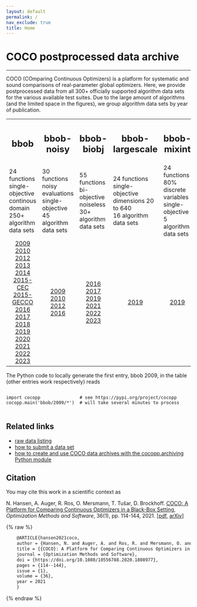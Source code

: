 ```yaml
---
layout: default
permalink: /
nav_exclude: true
title: Home
---
```

# COCO postprocessed data archive  #
---

COCO (COmparing Continuous Optimizers) is a platform for systematic and sound comparisons of real-parameter global optimizers. Here, we provide postprocessed data from all 300+ officially supported algorithm data sets for the various available test suites. Due to the large amount of algorithms (and the limited space in the figures), we group algorithm data sets by year of publication.


<table>
<tr>
  <th><h2>bbob</h2></th>
  <th><h2>bbob-noisy</h2></th>
  <th><h2>bbob-biobj</h2></th>
  <th><h2>bbob-largescale</h2></th>
  <th><h2>bbob-mixint</h2></th>
  <th><h2>bbob-constrained</h2></th>
</tr>
<tr>
  <td>24 functions<br />
	  single-objective<br />
	  continous domain<br />
	  250+ algorithm data sets
  </td>
  <td>30 functions<br />
	  noisy evaluations<br />
	  single-objective<br />
	  45 algorithm data sets
  </td>
  <td>55 functions<br />
	  bi-objective<br />
	  noiseless<br />
	  30+ algorithm data sets
  </td>
  <td>24 functions<br />
	  single-objective<br />
	  dimensions 20 to 640<br />
	  16 algorithm data sets   
  </td>
  <td>24 functions<br />
	  80&#37; discrete variables<br />
	  single-objective<br />
	  5 algorithm data sets
  </td>
  <td>54 functions<br />
      from 9 &quot;raw&quot; bbob functions with<br />
      1 to (9 + &lfloor; 9n/2 &rfloor;) non-linear constraints<br />
	  9 algorithm data sets
  </td>
</tr>
<tr>
  <td style="text-align:center">
    <a href="./bbob/2009/index.html">2009</a><br />
	<a href="./bbob/2010/index.html">2010</a><br />
	<a href="./bbob/2012/index.html">2012</a><br />
	<a href="./bbob/2013/index.html">2013</a><br />
	<a href="./bbob/2014/index.html">2014</a><br />
	<a href="./bbob/2015-CEC/index.html">2015-CEC</a><br />
	<a href="./bbob/2015-GECCO/index.html">2015-GECCO</a><br />
	<a href="./bbob/2016/index.html">2016</a><br />
	<a href="./bbob/2017/index.html">2017</a><br />
	<a href="./bbob/2018/index.html">2018</a><br />
	<a href="./bbob/2019/index.html">2019</a><br />
	<a href="./bbob/2020/index.html">2020</a><br />
	<a href="./bbob/2021/index.html">2021</a><br />
	<a href="./bbob/2022/index.html">2022</a><br />
	<a href="./bbob/2023/index.html">2023</a><br />
  </td>
  <td style="text-align:center">
    <a href="./bbob-noisy/2009/index.html">2009</a><br />
    <a href="./bbob-noisy/2010/index.html">2010</a><br />
	<a href="./bbob-noisy/2012/index.html">2012</a><br />
	<a href="./bbob-noisy/2016/index.html">2016</a><br />
  </td>
  <td style="text-align:center">
    <a href="./bbob-biobj/2016/index.html">2016</a><br />
	<a href="./bbob-biobj/2017/index.html">2017</a><br />
	<a href="./bbob-biobj/2019/index.html">2019</a><br />
	<a href="./bbob-biobj/2021/index.html">2021</a><br />
	<a href="./bbob-biobj/2022/index.html">2022</a><br />
	<a href="./bbob-biobj/2023/index.html">2023</a><br />
  </td>
  <td style="text-align:center">
	<a href="./bbob-largescale/2019/index.html">2019</a>
  </td>
  <td style="text-align:center">
    <a href="./bbob-mixint/2019/index.html">2019</a>
  </td>
  <td style="text-align:center">
    <a href="./bbob-constrained/2022/index.html">2022</a>
  </td>
</tr>
</table>

The Python code to locally generate the first entry, bbob 2009,
in the table (other entries work respectively) reads

<pre>
<code class="python">
import cocopp               # see https://pypi.org/project/cocopp
cocopp.main('bbob/2009/*')  # will take several minutes to process
</code>
</pre>


Related links
---------------

* [raw data listing](https://numbbo.github.io/data-archive)
* [how to submit a data set](https://github.com/numbbo/coco/blob/master/howtos/publish-a-dataset-howto.md)
* [how to create and use COCO data archives with the cocopp.archiving Python module](https://github.com/numbbo/coco/blob/master/code-postprocessing/cocopp/archiving.py)







Citation
--------

You may cite this work in a scientific context as

N. Hansen, A. Auger, R. Ros, O. Mersmann, T. Tušar, D. Brockhoff. [COCO: A Platform for Comparing Continuous Optimizers in a Black-Box Setting](https://doi.org/10.1080/10556788.2020.1808977), _Optimization Methods and Software_, 36(1), pp. 114-144, 2021. [[pdf](https://www.tandfonline.com/eprint/DQPF7YXFJVMTQBH8NKR8/pdf?target=10.1080/10556788.2020.1808977), [arXiv](https://arxiv.org/abs/1603.08785)]

{% raw %}
```latex
    @ARTICLE{hansen2021coco,
    author = {Hansen, N. and Auger, A. and Ros, R. and Mersmann, O. and Tu{\v s}ar, T. and Brockhoff, D.},
    title = {{COCO}: A Platform for Comparing Continuous Optimizers in a Black-Box Setting},
    journal = {Optimization Methods and Software},
    doi = {https://doi.org/10.1080/10556788.2020.1808977},
    pages = {114--144},
    issue = {1},
    volume = {36},
    year = 2021
    }
```
{% endraw %}

<link rel="stylesheet" href="{{ '/assets/css/custom.css' | relative_url }}"/>
